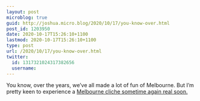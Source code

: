 ```yaml
---
layout: post
microblog: true
guid: http://joshua.micro.blog/2020/10/17/you-know-over.html
post_id: 1203950
date: 2020-10-17T15:26:10+1100
lastmod: 2020-10-17T15:26:10+1100
type: post
url: /2020/10/17/you-know-over.html
twitter:
  id: 1317321024317382656
  username: 
---
```

You know, over the years, we’ve all made a lot of fun of Melbourne. But I’m pretty keen to experience a [Melbourne cliche sometime again real soon.](https://youtu.be/ap-t46_Sy3A)
